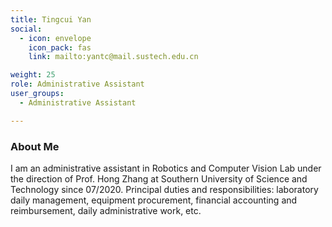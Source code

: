 ```yaml
---
title: Tingcui Yan
social:
  - icon: envelope 
    icon_pack: fas
    link: mailto:yantc@mail.sustech.edu.cn

weight: 25
role: Administrative Assistant
user_groups:
  - Administrative Assistant

---
```

### About Me
I am an administrative assistant in Robotics and Computer Vision Lab under the direction of Prof. Hong Zhang at Southern University of Science and Technology since 07/2020. Principal duties and responsibilities: laboratory daily management, equipment procurement, financial accounting and reimbursement, daily administrative work, etc.


